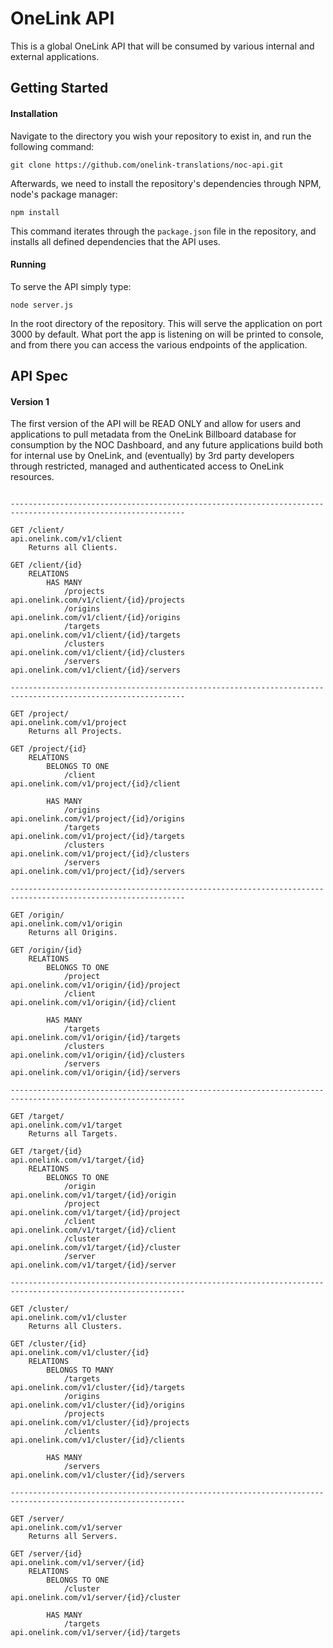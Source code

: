 # OneLink API
This is a global OneLink API that will be consumed by various internal and external applications.

## Getting Started
#### Installation
Navigate to the directory you wish your repository to exist in, and run the following command:

```
git clone https://github.com/onelink-translations/noc-api.git
```

Afterwards, we need to install the repository's dependencies through NPM, node's package manager:

```
npm install
```

This command iterates through the `package.json` file in the repository, and installs all defined dependencies that the API uses.

#### Running
To serve the API simply type:
```
node server.js
```

In the root directory of the repository. This will serve the application on port 3000 by default. What port the app is listening on will be printed to console, and from there you can access the various endpoints of the application.


## API Spec
#### Version 1
The first version of the API will be READ ONLY and allow for users and applications to pull metadata from
the OneLink Billboard database for consumption by the NOC Dashboard, and any future applications build both
for internal use by OneLink, and (eventually) by 3rd party developers through restricted, managed and
authenticated access to OneLink resources.
```

-------------------------------------------------------------------------------------------------------------

GET /client/                                            api.onelink.com/v1/client
    Returns all Clients.

GET /client/{id}
    RELATIONS
        HAS MANY
            /projects                                   api.onelink.com/v1/client/{id}/projects
            /origins                                    api.onelink.com/v1/client/{id}/origins
            /targets                                    api.onelink.com/v1/client/{id}/targets
            /clusters                                   api.onelink.com/v1/client/{id}/clusters
            /servers                                    api.onelink.com/v1/client/{id}/servers

-------------------------------------------------------------------------------------------------------------

GET /project/                                           api.onelink.com/v1/project
    Returns all Projects.

GET /project/{id}
    RELATIONS
        BELONGS TO ONE
            /client                                     api.onelink.com/v1/project/{id}/client

        HAS MANY
            /origins                                    api.onelink.com/v1/project/{id}/origins
            /targets                                    api.onelink.com/v1/project/{id}/targets
            /clusters                                   api.onelink.com/v1/project/{id}/clusters
            /servers                                    api.onelink.com/v1/project/{id}/servers

-------------------------------------------------------------------------------------------------------------

GET /origin/                                            api.onelink.com/v1/origin
    Returns all Origins.

GET /origin/{id}
    RELATIONS
        BELONGS TO ONE
            /project                                    api.onelink.com/v1/origin/{id}/project
            /client                                     api.onelink.com/v1/origin/{id}/client

        HAS MANY
            /targets                                    api.onelink.com/v1/origin/{id}/targets
            /clusters                                   api.onelink.com/v1/origin/{id}/clusters
            /servers                                    api.onelink.com/v1/origin/{id}/servers

-------------------------------------------------------------------------------------------------------------

GET /target/                                            api.onelink.com/v1/target
    Returns all Targets.

GET /target/{id}                                        api.onelink.com/v1/target/{id}
    RELATIONS
        BELONGS TO ONE
            /origin                                     api.onelink.com/v1/target/{id}/origin
            /project                                    api.onelink.com/v1/target/{id}/project
            /client                                     api.onelink.com/v1/target/{id}/client
            /cluster                                    api.onelink.com/v1/target/{id}/cluster
            /server                                     api.onelink.com/v1/target/{id}/server

-------------------------------------------------------------------------------------------------------------

GET /cluster/                                           api.onelink.com/v1/cluster
    Returns all Clusters.

GET /cluster/{id}                                       api.onelink.com/v1/cluster/{id}
    RELATIONS
        BELONGS TO MANY
            /targets                                    api.onelink.com/v1/cluster/{id}/targets
            /origins                                    api.onelink.com/v1/cluster/{id}/origins
            /projects                                   api.onelink.com/v1/cluster/{id}/projects
            /clients                                    api.onelink.com/v1/cluster/{id}/clients

        HAS MANY
            /servers                                    api.onelink.com/v1/cluster/{id}/servers

-------------------------------------------------------------------------------------------------------------

GET /server/                                            api.onelink.com/v1/server
    Returns all Servers.

GET /server/{id}                                        api.onelink.com/v1/server/{id}
    RELATIONS
        BELONGS TO ONE
            /cluster                                    api.onelink.com/v1/server/{id}/cluster

        HAS MANY
            /targets                                    api.onelink.com/v1/server/{id}/targets

```

